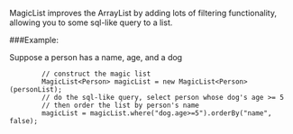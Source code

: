 
MagicList improves the ArrayList by adding lots of filtering functionality, allowing you to some sql-like query to a list.

###Example:

Suppose a person has a name, age, and a dog

            // construct the magic list
            MagicList<Person> magicList = new MagicList<Person>(personList);
            // do the sql-like query, select person whose dog's age >= 5
            // then order the list by person's name
            magicList = magicList.where("dog.age>=5").orderBy("name", false);


